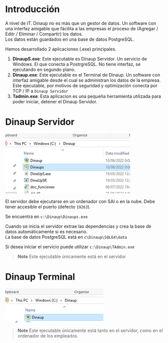 




# Introducción
A nivel de IT. Dinaup no es más que un gestor de datos. Un software con una interfaz amigable que fácilita a las empresas el proceso de (Agregar / Editr / Eliminar / Compartir) los datos. \
Los datos están guardados en una base de datos PostgreSQL.

Hemos desarrollado 2 aplicaciones (.exe) principales.
1. **DinaupS.exe**: Este ejecutable es Dinaup Servidor. Un servicio de Windows. El que conecta a PostrgreSQL. No tiene interfaz, se ejecutando en segundo plano.
1. **Dinaup.exe**: Este ejecutable es el Terminal de Dinaup. Un software con interfaz amigable desde el cual se administran los datos de la empresa. Este ejecutable, por motivos de seguridad y optimización conecta por TCP / IP a `Dinaup Servidor`
1. **Tadmin.exe**: Esta aplicacion es una pequeña herramienta utilizada para poder iniciar, detener el Dinaup Servidor.


# Dinaup Servidor

![](/imagenes/Captura_DinaupServidor.PNG)

El servidor debe ejecutarse en un ordenador con SAI o en la nube. Debe tener accesible el puerto (defecto `19263`).

Se encuentra en `c:\Dinaup\Dinaups.exe`

Cuando se inicia el servidor extrae las dependencias y crea la base de datos automáticamente si es necesario.\
La base de datos PostgreSQL está en `c\Dinaup\SQL64\data`

Si desea iniciar el servicio puede utilizar  `c:\Dinaup\TAdmin.exe`


> **Note** 
> Este ejecutable únicamente está en el servidor

# Dinaup Terminal

![](/imagenes/Captura_DinaupTerminal.PNG)

> **Note** 
> Este ejecutable únicamente está tanto en el servidor, como en el ordenador de los empleados.




 
